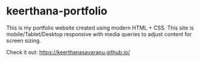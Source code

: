 # keerthana-portfolio

This is my portfolio website created using modern HTML + CSS.
This site is mobile/Tablet/Desktop responsive with media queries to adjust content for screen sizing.

Check it out:
https://keerthanasavarapu.github.io/
